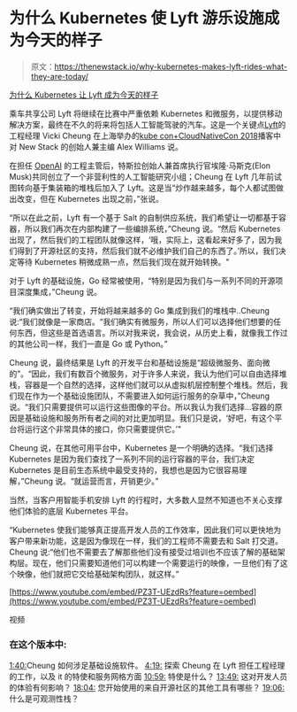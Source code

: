 # 为什么 Kubernetes 使 Lyft 游乐设施成为今天的样子

> 原文：<https://thenewstack.io/why-kubernetes-makes-lyft-rides-what-they-are-today/>

[为什么 Kubernetes 让 Lyft 成为今天的样子](https://thenewstack.simplecast.com/episodes/why-kubernetes-makes-lyft-rides-what-they-are-today)

乘车共享公司 Lyft 将继续在比赛中严重依赖 Kubernetes 和微服务，以提供移动解决方案，最终在不久的将来将包括人工智能驾驶的汽车。这是一个关键点[Lyft](https://www.linkedin.com/in/vickicheung/)的工程经理 Vicki Cheung 在上海举办的[kube con+CloudNativeCon 2018](https://www.cncf.io/kubecon-cloudnativecon-events/)播客中对 New Stack 的创始人兼主编 Alex Williams 说。

在担任 [OpenAI](http://openai.com/) 的工程主管后，特斯拉创始人兼首席执行官埃隆·马斯克(Elon Musk)共同创立了一个非营利性的人工智能研究小组；Cheung 在 Lyft 几年前试图转向基于集装箱的堆栈后加入了 Lyft。这是当“炒作越来越多，每个人都试图做出改变，但在 Kubernetes 出现之前，”张说。

“所以在此之前，Lyft 有一个基于 Salt 的自制供应系统，我们希望让一切都基于容器，所以我们再次在内部构建了一些编排系统，”Cheung 说。“然后 Kubernetes 出现了，然后我们的工程团队就像这样，‘哦，实际上，这看起来好多了，因为我们得到了开源社区的支持，然后我们就不必维护我们自己的东西了。’所以，我们决定等待 Kubernetes 稍微成熟一点，然后我们现在就开始转换。"

对于 Lyft 的基础设施，Go 经常被使用，“特别是因为我们与一系列不同的开源项目深度集成，”Cheung 说。

“我们确实做出了转变，开始将越来越多的 Go 集成到我们的堆栈中..Cheung 说:“我们就像是一家商店。“我们确实有微服务，所以人们可以选择他们想要的任何东西，但这些是首选语言。所以对我来说，我会说，从历史上看，就像我工作过的其他公司一样，我们一直是 Go 或 Python。”

Cheung 说，最终结果是 Lyft 的开发平台和基础设施是“超级微服务、面向微的”。“因此，我们有数百个微服务，对于许多人来说，我认为他们可以自由选择堆栈，容器是一个自然的选择，这样他们就可以从虚拟机层控制整个堆栈。然后，我们现在作为一个基础设施团队，不需要进入如何运行服务的杂草中，”Cheung 说。“我们只需要提供可以运行这些图像的平台。所以我认为我们选择…容器的原因是基础设施和服务所有者之间的对比更加明显。我们只是说，‘好吧，有这个平台将运行这个非常具体的接口，你只需要提供它。’"

Cheung 说，在其他可用平台中，Kubernetes 是一个明确的选择。“我们选择 Kubernetes 是因为我们查找了一系列不同的运行容器的平台，我们决定 Kubernetes 是目前生态系统中最受支持的，我想也是因为它很容易理解，”Cheung 说。“就运营而言，开销更少。”

当然，当客户用智能手机安排 Lyft 的行程时，大多数人显然不知道也不关心支撑他们体验的底层 Kubernetes 平台。

“Kubernetes 使我们能够真正提高开发人员的工作效率，因此我们可以更快地为客户带来新功能，这是因为像现在一样，我们的工程师不需要去和 Salt 打交道。Cheung 说:“他们也不需要去了解那些他们没有接受过培训也不应该了解的基础架构层。现在，他们只需要知道他们可以构建一个需要运行的映像，一旦他们有了这个映像，他们就把它交给基础架构团队，就这样。”

[https://www.youtube.com/embed/PZ3T-UEzdRs?feature=oembed](https://www.youtube.com/embed/PZ3T-UEzdRs?feature=oembed)

视频

### 在这个版本中:

[1:40:](https://thenewstack.simplecast.com/episodes/why-kubernetes-makes-lyft-rides-what-they-are-today?t=1:40)Cheung 如何涉足基础设施软件。
[4:19:](https://thenewstack.simplecast.com/episodes/why-kubernetes-makes-lyft-rides-what-they-are-today?t=4:19) 探索 Cheung 在 Lyft 担任工程经理的工作，以及 it 的特使和服务网格方面
[10:59:](https://thenewstack.simplecast.com/episodes/why-kubernetes-makes-lyft-rides-what-they-are-today?t=10:59) 特使是什么？
[13:49:](https://thenewstack.simplecast.com/episodes/why-kubernetes-makes-lyft-rides-what-they-are-today?t=13:49) 这对开发人员的体验有何影响？
[18:04:](https://thenewstack.simplecast.com/episodes/why-kubernetes-makes-lyft-rides-what-they-are-today?t=18:04) 您开始使用的来自开源社区的其他工具有哪些？
[19:06:](https://thenewstack.simplecast.com/episodes/why-kubernetes-makes-lyft-rides-what-they-are-today?t=19:06) 什么是可观测性栈？

<svg xmlns:xlink="http://www.w3.org/1999/xlink" viewBox="0 0 68 31" version="1.1"><title>Group</title> <desc>Created with Sketch.</desc></svg>